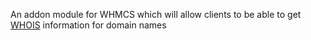 An addon module for WHMCS which will allow clients to be able to get [WHOIS](https://en.wikipedia.org/wiki/WHOIS) information for domain names
